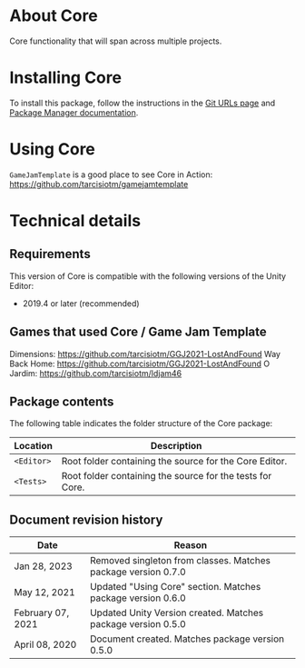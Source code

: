 # About Core

Core functionality that will span across multiple projects.

# Installing Core

To install this package, follow the instructions in the [Git URLs page](https://docs.unity3d.com/Manual/upm-git.html) and [Package Manager documentation](https://docs.unity3d.com/Packages/com.unity.package-manager-ui@latest/index.html).

# Using Core

`GameJamTemplate` is a good place to see Core in Action: https://github.com/tarcisiotm/gamejamtemplate

# Technical details
## Requirements

This version of Core is compatible with the following versions of the Unity Editor:

* 2019.4 or later (recommended)

## Games that used Core / Game Jam Template
Dimensions: https://github.com/tarcisiotm/GGJ2021-LostAndFound
Way Back Home: https://github.com/tarcisiotm/GGJ2021-LostAndFound
O Jardim: https://github.com/tarcisiotm/ldjam46

## Package contents

The following table indicates the folder structure of the Core package:

|Location|Description|
|---|---|
|`<Editor>`|Root folder containing the source for the Core Editor.|
|`<Tests>`|Root folder containing the source for the tests for Core.|

## Document revision history

|Date|Reason|
|----|------|
|Jan 28, 2023|Removed singleton from classes. Matches package version 0.7.0|
|May 12, 2021|Updated "Using Core" section. Matches package version 0.6.0|
|February 07, 2021|Updated Unity Version created. Matches package version 0.5.0|
|April 08, 2020|Document created. Matches package version 0.5.0|
